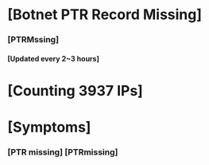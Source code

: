 # [Botnet PTR Record Missing]
### [PTRMssing]
#### [Updated every 2~3 hours]

# [Counting 3937 IPs]

# [Symptoms] 
###   [PTR missing] [PTRmissing]
